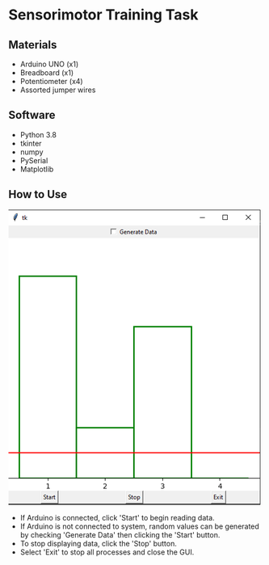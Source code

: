 # Sensorimotor Training Task
## Materials
- Arduino UNO (x1)
- Breadboard (x1)
- Potentiometer (x4)
- Assorted jumper wires

## Software
- Python 3.8
- tkinter
- numpy
- PySerial
- Matplotlib

## How to Use
![GUI](./pictures/gui.png)
- If Arduino is connected, click 'Start' to begin reading data.
- If Arduino is not connected to system, random values can be generated by checking 'Generate Data' then clicking the 'Start' button.
- To stop displaying data, click the 'Stop' button.
- Select 'Exit' to stop all processes and close the GUI.